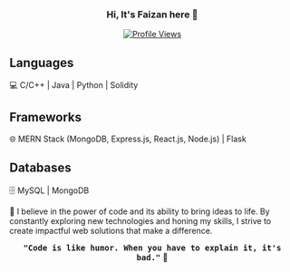 <div align="center">

### Hi, It's Faizan here 👋

[![Profile Views](https://komarev.com/ghpvc/?username=faizanulhassan32&color=brightgreen)](https://github.com/faizanulhassan32)
</div>

<div align="left">
  
## Languages

💻 C/C++ | Java | Python | Solidity

## Frameworks

🌐 MERN Stack (MongoDB, Express.js, React.js, Node.js) | Flask

## Databases

🗄️ MySQL | MongoDB


🔨 I believe in the power of code and its ability to bring ideas to life. By constantly exploring new technologies and honing my skills, I strive to create impactful web solutions that make a difference.

  <div align="center">
  
  <kbd><b>"Code is like humor. When you have to explain it, it's bad."</b></kbd> 👋
  
  </div>

</div>
